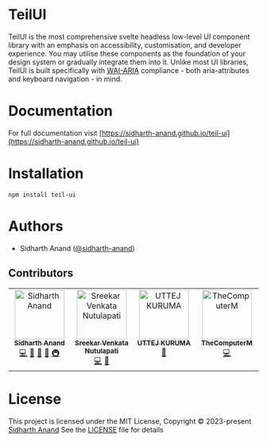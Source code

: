 # TeilUI

TeilUI is the most comprehensive svelte headless low-level UI component library with an emphasis on accessibility, customisation, and developer experience.
You may utilise these components as the foundation of your design system or gradually integrate them into it.
Unlike most UI libraries, TeilUI is built specifically with [WAI-ARIA](https://www.w3.org/TR/wai-aria-practices/#aria_ex) compliance - both aria-attributes and keyboard navigation - in mind.

# Documentation

For full documentation visit [https://sidharth-anand.github.io/teil-ui](https://sidharth-anand.github.io/teil-ui)

# Installation

```
npm install teil-ui
```

# Authors

-   Sidharth Anand ([@sidharth-anand](https://github.com/sidharth-anand))

## Contributors

<!-- ALL-CONTRIBUTORS-LIST:START - Do not remove or modify this section -->
<!-- prettier-ignore-start -->
<!-- markdownlint-disable -->
<table>
  <tbody>
    <tr>
      <td align="center" valign="top" width="14.28%"><a href="https://github.com/sidharth-anand"><img src="https://avatars.githubusercontent.com/u/55060749?v=4?s=100" width="100px;" alt="Sidharth Anand"/><br /><sub><b>Sidharth Anand</b></sub></a><br /><a href="https://github.com/sidharth-anand/teil-ui/commits?author=sidharth-anand" title="Code">💻</a> <a href="https://github.com/sidharth-anand/teil-ui/commits?author=sidharth-anand" title="Documentation">📖</a> <a href="#design-sidharth-anand" title="Design">🎨</a> <a href="#maintenance-sidharth-anand" title="Maintenance">🚧</a> <a href="#infra-sidharth-anand" title="Infrastructure (Hosting, Build-Tools, etc)">🚇</a></td>
      <td align="center" valign="top" width="14.28%"><a href="https://sreekarnutulapati.vercel.app"><img src="https://avatars.githubusercontent.com/u/64355404?v=4?s=100" width="100px;" alt="Sreekar Venkata Nutulapati"/><br /><sub><b>Sreekar Venkata Nutulapati</b></sub></a><br /><a href="https://github.com/sidharth-anand/teil-ui/commits?author=sreekarnv" title="Code">💻</a> <a href="https://github.com/sidharth-anand/teil-ui/commits?author=sreekarnv" title="Documentation">📖</a></td>
      <td align="center" valign="top" width="14.28%"><a href="https://uttejk.github.io"><img src="https://avatars.githubusercontent.com/u/114231462?v=4?s=100" width="100px;" alt="UTTEJ KURUMA"/><br /><sub><b>UTTEJ KURUMA</b></sub></a><br /><a href="#design-UttejK" title="Design">🎨</a></td>
      <td align="center" valign="top" width="14.28%"><a href="https://thecomputerm.github.io/"><img src="https://avatars.githubusercontent.com/u/24741538?v=4?s=100" width="100px;" alt="TheComputerM"/><br /><sub><b>TheComputerM</b></sub></a><br /><a href="https://github.com/sidharth-anand/teil-ui/commits?author=TheComputerM" title="Code">💻</a></td>
    </tr>
  </tbody>
</table>

<!-- markdownlint-restore -->
<!-- prettier-ignore-end -->

<!-- ALL-CONTRIBUTORS-LIST:END -->

# License

This project is licensed under the MIT License, Copyright © 2023-present [Sidharth Anand](https://github.com/sidharth-anand)
See the [LICENSE](LICENSE) file for details
